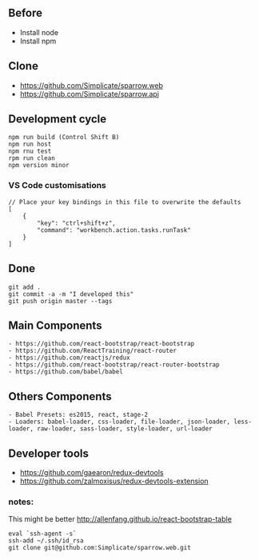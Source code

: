 ## Before
- Install node
- Install npm

## Clone
- https://github.com/Simplicate/sparrow.web
- https://github.com/Simplicate/sparrow.api 

## Development cycle
```
npm run build (Control Shift B)
npm run host 
npm rnu test
rpm run clean
npm version minor
```

### VS Code customisations
```
// Place your key bindings in this file to overwrite the defaults
[
    {
        "key": "ctrl+shift+z",
        "command": "workbench.action.tasks.runTask"
    }
]
``` 

## Done
```
git add .
git commit -a -m "I developed this"
git push origin master --tags
```

## Main Components
	- https://github.com/react-bootstrap/react-bootstrap
	- https://github.com/ReactTraining/react-router
	- https://github.com/reactjs/redux
	- https://github.com/react-bootstrap/react-router-bootstrap
	- https://github.com/babel/babel
	
## Others Components
	- Babel Presets: es2015, react, stage-2
	- Loaders: babel-loader, css-loader, file-loader, json-loader, less-loader, raw-loader, sass-loader, style-loader, url-loader

## Developer tools
 - https://github.com/gaearon/redux-devtools
 - https://github.com/zalmoxisus/redux-devtools-extension


### notes:
This might be better
http://allenfang.github.io/react-bootstrap-table

```
eval `ssh-agent -s`
ssh-add ~/.ssh/id_rsa
git clone git@github.com:Simplicate/sparrow.web.git
```
